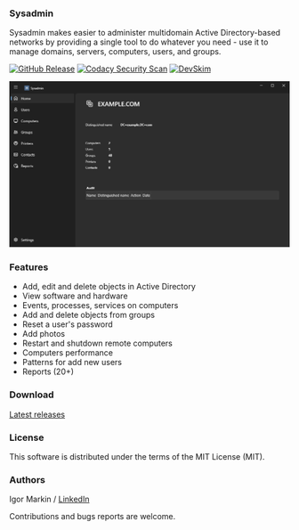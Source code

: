 ### Sysadmin

Sysadmin makes easier to administer multidomain Active Directory-based networks by providing a single tool to do whatever you need - use it to manage domains, servers, computers, users, and groups.

[![GitHub Release](https://img.shields.io/github/v/release/sysadminanywhere/sysadmin.svg)](https://github.com/sysadminanywhere/sysadmin/releases/latest)
[![Codacy Security Scan](https://github.com/sysadminanywhere/sysadmin/actions/workflows/codacy.yml/badge.svg?branch=main)](https://github.com/sysadminanywhere/sysadmin/actions/workflows/codacy.yml)
[![DevSkim](https://github.com/sysadminanywhere/sysadmin/actions/workflows/devskim.yml/badge.svg?branch=main)](https://github.com/sysadminanywhere/sysadmin/actions/workflows/devskim.yml)

![Sysadmin Screenshot](Images/screen02.png)

### Features

- Add, edit and delete objects in Active Directory
- View software and hardware
- Events, processes, services on computers
- Add and delete objects from groups
- Reset a user's password
- Add photos
- Restart and shutdown remote computers
- Computers performance
- Patterns for add new users
- Reports (20+)

### Download

[Latest releases](https://github.com/sysadminanywhere/sysadmin/releases)

### License

This software is distributed under the terms of the MIT License (MIT).

### Authors

Igor Markin / [LinkedIn](https://www.linkedin.com/in/igor-markin/)



Contributions and bugs reports are welcome.
